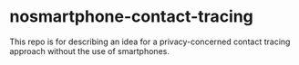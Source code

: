 # nosmartphone-contact-tracing
This repo is for describing an idea for a privacy-concerned contact tracing approach without the use of smartphones.
